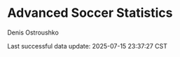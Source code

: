 # Advanced Soccer Statistics
Denis Ostroushko

<!-- gfm -->

Last successful data update: 2025-07-15 23:37:27 CST
